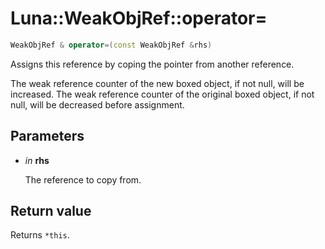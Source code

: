 # Luna::WeakObjRef::operator=

```c++
WeakObjRef & operator=(const WeakObjRef &rhs)
```

Assigns this reference by coping the pointer from another reference. 

The weak reference counter of the new boxed object, if not null, will be increased. The weak reference counter of the original boxed object, if not null, will be decreased before assignment. 

## Parameters
* *in* **rhs**

    The reference to copy from. 

## Return value
Returns `*this`. 

